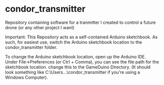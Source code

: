 # condor_transmitter
Repository containing software for a tranmitter I created to control a future drone (or any other project I want)

Important:
This Repository acts as a self-contained Arduino sketchbook. As such, for easiest use, switch the Arduino sketchbook location to the condor_transmitter folder.

To change the Arduino sketchbook location, open up the Arduino IDE. Under File->Preferences (or Ctrl + Comma), you can see the file path for the sketchbook location. change this to the GameDuino Directory. (It should look something like C:\Users\...\condor_transmitter if you're using a Windows Computer).
